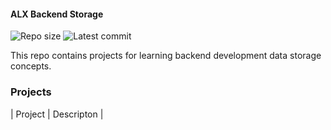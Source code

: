 #### ALX Backend Storage

![Repo size](https://img.shields.io/github/repo-size/samiunique/alx-backend-storage)
![Latest commit](https://img.shields.io/github/last-commit/samiunique/alx-backend-storage/master?style=round-square)

This repo contains projects for learning backend development data storage concepts.

### Projects

| Project | Descripton |
